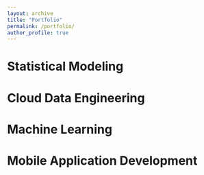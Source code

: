 ```yaml
---
layout: archive
title: "Portfolio"
permalink: /portfolio/
author_profile: true
---
```


# Statistical Modeling

# Cloud Data Engineering

# Machine Learning

# Mobile Application Development

